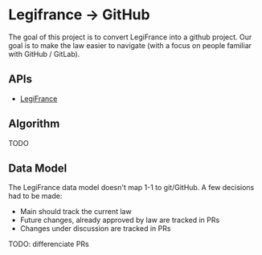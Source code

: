 # Legifrance -> GitHub
The goal of this project is to convert LegiFrance into a github project.
Our goal is to make the law easier to navigate (with a focus on people familiar
with GitHub / GitLab).

## APIs
- [LegiFrance](https://piste.gouv.fr/index.php?option=com_apiportal&view=apitester&usage=api&apitab=tests&apiName=L%C3%A9gifrance&apiId=7daab368-e9f3-4511-989d-aba63907eef7&managerId=2&type=rest&apiVersion=2.0.0&Itemid=402&swaggerVersion=2.0&lang=fr)

## Algorithm
TODO

## Data Model
The LegiFrance data model doesn't map 1-1 to git/GitHub. A few decisions had to
be made:
- Main should track the current law
- Future changes, already approved by law are tracked in PRs
- Changes under discussion are tracked in PRs

TODO: differenciate PRs
